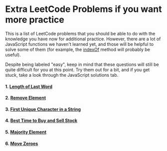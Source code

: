 # Extra LeetCode Problems if you want more practice

This is a list of LeetCode problems that you should be able to do with the knowledge you have now for additional practice. However, there are a lot of JavaScript functions we haven't learned yet, and those will be helpful to solve some of them (for example, the [indexOf](https://developer.mozilla.org/en-US/docs/Web/JavaScript/Reference/Global_Objects/Array/indexOf) method will probably be useful). 

Despite being labeled "easy", keep in mind that these questions will still be quite difficult for you at this point. Try them out for a bit, and if you get stuck, take a look through the JavaScript solutions tab.

#### 1. [Length of Last Word](https://leetcode.com/problems/length-of-last-word/description)
#### 2. [Remove Element](https://leetcode.com/problems/remove-element)
#### 3. [First Unique Character in a String](https://leetcode.com/problems/first-unique-character-in-a-string/description)
#### 4. [Best Time to Buy and Sell Stock](https://leetcode.com/problems/best-time-to-buy-and-sell-stock/description)
#### 5. [Majority Element](https://leetcode.com/problems/majority-element)
#### 6. [Move Zeroes](https://leetcode.com/problems/move-zeroes/description)
